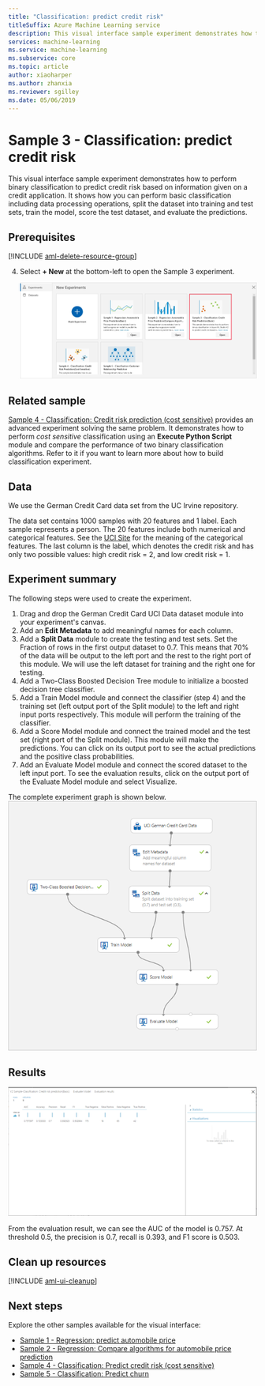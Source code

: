 ```yaml
---
title: "Classification: predict credit risk"
titleSuffix: Azure Machine Learning service
description: This visual interface sample experiment demonstrates how to perform binary classification to predict credit risk based on information given on a credit application.
services: machine-learning
ms.service: machine-learning
ms.subservice: core
ms.topic: article
author: xiaoharper
ms.author: zhanxia
ms.reviewer: sgilley
ms.date: 05/06/2019
---
```


# Sample 3 - Classification: predict credit risk

This visual interface sample experiment demonstrates how to perform binary classification to predict credit risk based on information given on a credit application. It shows how you can perform basic classification including data processing operations, split the dataset into training and test sets, train the model, score the test dataset, and evaluate the predictions.

## Prerequisites

[!INCLUDE [aml-delete-resource-group](../../../includes/aml-ui-prereq.md)]

4. Select **+ New** at the bottom-left to open the Sample 3 experiment.

    ![Open the experiment](media/sample-classification-predict-credit-risk-basic/open-sample3.png)

## Related sample

[Sample 4 - Classification: Credit risk prediction (cost sensitive)](sample-classification-predict-credit-risk-cost-sensitive.md)
provides an advanced experiment solving the same problem. It demonstrates how to perform _cost sensitive_ classification using an **Execute Python Script** module and compare the performance of two binary classification algorithms. Refer to it if you want to learn more about how to build classification experiment.

## Data

We use the German Credit Card data set from the UC Irvine repository.

The data set contains 1000 samples with 20 features and 1 label. Each sample represents a person. The 20 features include both numerical and categorical features. See the [UCI Site](https://archive.ics.uci.edu/ml/datasets/Statlog+%28German+Credit+Data%29) for the meaning of the categorical features. The last column is the label, which denotes the credit risk and has only two possible values: high credit risk = 2, and low credit risk = 1. 

## Experiment summary


The following steps were used to create the experiment.

1. Drag and drop the German Credit Card UCI Data dataset module into your experiment's canvas.
1. Add an **Edit Metadata** to add meaningful names for each column.
1. Add a **Split Data** module to create the testing and test sets. Set the Fraction of rows in the first output dataset to 0.7. This means that 70% of the data will be output to the left port and the rest to the right port of this module. We will use the left dataset for training and the right one for testing.
1. Add a Two-Class Boosted Decision Tree module to initialize a boosted decision tree classifier.
1. Add a Train Model module and connect the classifier (step 4) and the training set (left output port of the Split module) to the left and right input ports respectively. This module will perform the training of the classifier.
1. Add a Score Model module and connect the trained model and the test set (right port of the Split module). This module will make the predictions. You can click on its output port to see the actual predictions and the positive class probabilities.
1. Add an Evaluate Model module and connect the scored dataset to the left input port. To see the evaluation results, click on the output port of the Evaluate Model module and select Visualize.
    
The complete experiment graph is shown below.
![overall graph of the experiment](media/sample-classification-predict-credit-risk-basic/overall-graph.png)


## Results

![evaluate result](media/sample-classification-predict-credit-risk-basic/evaluate-result.png)

From the evaluation result, we can see the AUC of the model is 0.757. At threshold 0.5, the precision is 0.7, recall is 0.393, and F1 score is 0.503. 

## Clean up resources

[!INCLUDE [aml-ui-cleanup](../../../includes/aml-ui-cleanup.md)]

## Next steps

Explore the other samples available for the visual interface:

- [Sample 1 - Regression: predict automobile price](sample-regression-predict-automobile-price-basic.md)
- [Sample 2 - Regression: Compare algorithms for automobile price prediction](sample-regression-predict-automobile-price-compare-algorithms.md)
- [Sample 4 - Classification: Predict credit risk (cost sensitive)](sample-classification-predict-credit-risk-cost-sensitive.md)
- [Sample 5 - Classification: Predict churn](sample-classification-predict-churn.md)